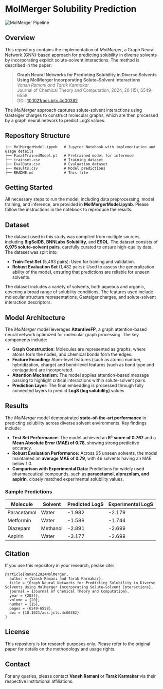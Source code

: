 # MolMerger Solubility Prediction

![MolMerger Pipeline](https://i.ibb.co/wFKR7szF/image.png)
## Overview
This repository contains the implementation of *MolMerger*, a Graph Neural Network (GNN)-based approach for predicting solubility in diverse solvents by incorporating explicit solute-solvent interactions. The method is described in the paper:

> **Graph Neural Networks for Predicting Solubility in Diverse Solvents Using MolMerger Incorporating Solute–Solvent Interactions**  
> *Vansh Ramani and Tarak Karmakar*  
> Journal of Chemical Theory and Computation, 2024, 20 (15), 6549-6558  
> DOI: [10.1021/acs.jctc.4c00382](https://doi.org/10.1021/acs.jctc.4c00382)

The *MolMerger* approach captures solute-solvent interactions using Gasteiger charges to construct molecular graphs, which are then processed by a graph neural network to predict LogS values.

## Repository Structure
```
├── MolMergerModel.ipynb   # Jupyter Notebook with implementation and usage details
├── FinalTrainedModel.pt   # Pretrained model for inference
├── trainset.csv           # Training dataset
├── EvalData.csv           # Evaluation dataset
├── Results.csv            # Model predictions
├── README.md              # This file
```

## Getting Started
All necessary steps to run the model, including data preprocessing, model training, and inference, are provided in **MolMergerModel.ipynb**. Please follow the instructions in the notebook to reproduce the results.

## Dataset
The dataset used in this study was compiled from multiple sources, including **BigSolDB**, **BNNLabs Solubility**, and **ESOL**. The dataset consists of **6,975 solute-solvent pairs**, carefully curated to ensure high-quality data. The dataset was split into:
- **Train-Test Set** (5,493 pairs): Used for training and validation.
- **Robust Evaluation Set** (1,482 pairs): Used to assess the generalization ability of the model, ensuring that predictions are reliable for unseen solvents.

The dataset includes a variety of solvents, both aqueous and organic, covering a broad range of solubility conditions. The features used include molecular structure representations, Gasteiger charges, and solute-solvent interaction descriptors.

## Model Architecture
The *MolMerger* model leverages **AttentiveFP**, a graph attention-based neural network optimized for molecular graph processing. The key components include:
- **Graph Construction:** Molecules are represented as graphs, where atoms form the nodes, and chemical bonds form the edges.
- **Feature Encoding:** Atom-level features (such as atomic number, hybridization, charge) and bond-level features (such as bond type and conjugation) are incorporated.
- **Attention Mechanism:** The model applies attention-based message passing to highlight critical interactions within solute-solvent pairs.
- **Prediction Layer:** The final embedding is processed through fully connected layers to predict **LogS (log solubility)** values.

## Results
The *MolMerger* model demonstrated **state-of-the-art performance** in predicting solubility across diverse solvent environments. Key findings include:
- **Test Set Performance:** The model achieved an **R² score of 0.767** and a **Mean Absolute Error (MAE) of 0.78**, showing strong predictive accuracy.
- **Robust Evaluation Performance:** Across 65 unseen solvents, the model maintained an **average MAE of 0.79**, with 46 solvents having an MAE below 1.0.
- **Comparison with Experimental Data:** Predictions for widely used pharmaceutical compounds, such as **paracetamol, alprazolam, and aspirin**, closely matched experimental solubility values.

### Sample Predictions
| Molecule   | Solvent  | Predicted LogS | Experimental LogS |
|------------|---------|----------------|-------------------|
| Paracetamol | Water  | -1.982         | -2.179            |
| Metformin  | Water  | -1.589         | -1.744            |
| Diazepam   | Methanol | -2.891         | -2.699            |
| Aspirin    | Water  | -3.177         | -2.699            |

## Citation
If you use this repository in your research, please cite:

```
@article{Ramani2024MolMerger,
  author = {Vansh Ramani and Tarak Karmakar},
  title = {Graph Neural Networks for Predicting Solubility in Diverse Solvents Using MolMerger Incorporating Solute–Solvent Interactions},
  journal = {Journal of Chemical Theory and Computation},
  year = {2024},
  volume = {20},
  number = {15},
  pages = {6549-6558},
  doi = {10.1021/acs.jctc.4c00382}
}
```

## License
This repository is for research purposes only. Please refer to the original paper for details on the methodology and usage rights.

## Contact
For any queries, please contact **Vansh Ramani** or **Tarak Karmakar** via their respective institutional affiliations.

